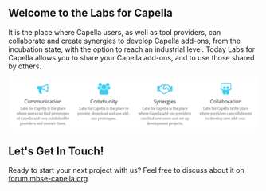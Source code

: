 ## Welcome to the Labs for Capella

It is the place where Capella users, as well as tool providers, can collaborate and create synergies to develop Capella add-ons, from the incubation state, with the option to reach an industrial level. Today Labs for Capella allows you to share your Capella add-ons, and to use those shared by others.

![](https://github.com/labs4capella/.github/raw/main/profile/root.png)

## Let's Get In Touch!

Ready to start your next project with us? Feel free to discuss about it on [forum.mbse-capella.org](https://forum.mbse-capella.org)

